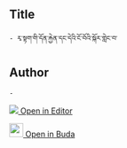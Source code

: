 ## Title
	- རྭ་སྟག་གི་དོན་རྐྱེན་དང་དེའི་ངོ་བོའི་སྐོར་གླེང་བ་

## Author
	- 



[<img src="https://img.icons8.com/color/25/000000/edit-property.png"> Open in Editor](http://editor.openpecha.org/P003234)

[<img width="25" src="https://library.bdrc.io/icons/BUDA-small.svg"> Open in Buda](https://library.bdrc.io/show/bdr:IE0OPP003234)
